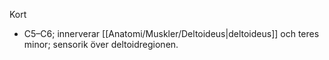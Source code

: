Kort
- C5–C6; innerverar [[Anatomi/Muskler/Deltoideus|deltoideus]] och teres minor; sensorik över deltoidregionen.

